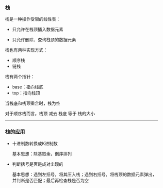 ### 栈

栈是一种操作受限的线性表：

* 只允许在栈顶插入数据元素

* 只允许删除、查询栈顶的数据元素

栈也有两种实现方式：

* 顺序栈
* 链栈

栈有两个指针：

* base：指向栈底
* top：指向栈顶

当栈底和栈顶重合时，栈为空

对于顺序栈而言，栈顶 减去 栈底 等于 栈的大小

---

### 栈的应用

* 十进制数转换成K进制数

  基本思想：除基取余，倒序排列

* 判断括号是否是成对出现的

  基本思想：遇到左括号，将其压入栈；遇到右括号，将栈顶的数据元素弹出，并判断是否匹配；最后再检查栈是否为空
